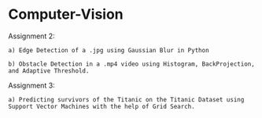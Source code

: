 # Computer-Vision
Assignment 2:

    a) Edge Detection of a .jpg using Gaussian Blur in Python

    b) Obstacle Detection in a .mp4 video using Histogram, BackProjection, and Adaptive Threshold.

Assignment 3:

    a) Predicting survivors of the Titanic on the Titanic Dataset using Support Vector Machines with the help of Grid Search.
